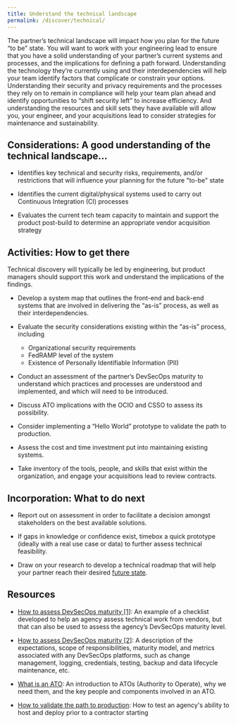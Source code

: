 ```yaml
---
title: Understand the technical landscape
permalink: /discover/technical/
---
```


The partner’s technical landscape will impact how you plan for the future “to be” state.  You will want to work with your engineering lead to ensure that you have a solid understanding of your partner’s current systems and processes, and the implications for defining a path forward.  Understanding the technology they’re currently using and their interdependencies will help your team identify factors that complicate or constrain your options.  Understanding their security and privacy requirements and the processes they rely on to remain in compliance will help your team plan ahead and identify opportunities to “shift security left” to increase efficiency.  And understanding the resources and skill sets they have available will allow you, your engineer, and your acquisitions lead to consider strategies for maintenance and sustainability.  

## Considerations: A good understanding of the technical landscape...

- Identifies key technical and security risks, requirements, and/or restrictions that will influence your planning for the future "to-be" state

- Identifies the current digital/physical systems used to carry out Continuous Integration (CI) processes

- Evaluates the current tech team capacity to maintain and support the product post-build to determine an appropriate vendor acquisition strategy  

## Activities: How to get there

Technical discovery will typically be led by engineering, but product managers should support this work and understand the implications of the findings.

- Develop a system map that outlines the front-end and back-end systems that are involved in delivering the “as-is” process, as well as their interdependencies.

- Evaluate the security considerations existing within the “as-is” process, including
  - Organizational security requirements
  - FedRAMP level of the system
  - Existence of Personally Identifiable Information (PII)

- Conduct an assessment of the partner’s DevSecOps maturity to understand which practices and processes are understood and implemented, and which will need to be introduced.

- Discuss ATO implications with the OCIO and CSSO to assess its possibility.

- Consider implementing a “Hello World” prototype to validate the path to production.

- Assess the cost and time investment put into maintaining existing systems.

- Take inventory of the tools, people, and skills that exist within the organization, and engage your acquisitions lead to review contracts.

## Incorporation: What to do next

- Report out on assessment in order to facilitate a decision amongst stakeholders on the best available solutions.

- If gaps in knowledge or confidence exist, timebox a quick prototype (ideally with a real use case or data) to further assess technical feasibility.

- Draw on your research to develop a technical roadmap that will help your partner reach their desired [future state]({{site.baseurl}}/future/).

## Resources

- [How to assess DevSecOps maturity [1]](https://docs.google.com/document/d/12DBH9QpxHUtTZWelks7briNrxrR3crrHzFPp3SR6sr0/edit#): An example of a checklist developed to help an agency assess technical work from vendors, but that can also be used to assess the agency’s DevSecOps maturity level.

- [How to assess DevSecOps maturity [2]](https://tech.gsa.gov/guides/dev_sec_ops_guide/): A description of the expectations, scope of responsibilities, maturity model, and metrics associated with any DevSecOps platforms, such as change management, logging, credentials, testing, backup and data lifecycle maintenance, etc.

- [What is an ATO](https://docs.google.com/presentation/d/1x-Bt8uyW-szHarglY57fFcC6PRCpUGFLe07uOvt93uk/edit#slide=id.g1f710bd7ce_0_847): An introduction to ATOs (Authority to Operate), why we need them, and the key people and components involved in an ATO.

- [How to validate the path to production](https://docs.google.com/document/d/14nCznE0ofUxrQL50EokkLOS2_UPQyor7-W9OHjXH2XY/edit): How to test an agency's ability to host and deploy prior to a contractor starting
